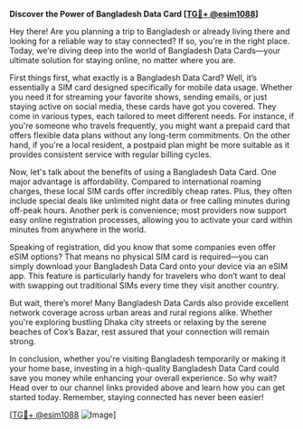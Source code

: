 **Discover the Power of Bangladesh Data Card [[TG💪+ @esim1088](https://t.me/s/esim1088)]**

Hey there! Are you planning a trip to Bangladesh or already living there and looking for a reliable way to stay connected? If so, you're in the right place. Today, we’re diving deep into the world of Bangladesh Data Cards—your ultimate solution for staying online, no matter where you are.

First things first, what exactly is a Bangladesh Data Card? Well, it’s essentially a SIM card designed specifically for mobile data usage. Whether you need it for streaming your favorite shows, sending emails, or just staying active on social media, these cards have got you covered. They come in various types, each tailored to meet different needs. For instance, if you're someone who travels frequently, you might want a prepaid card that offers flexible data plans without any long-term commitments. On the other hand, if you're a local resident, a postpaid plan might be more suitable as it provides consistent service with regular billing cycles.

Now, let's talk about the benefits of using a Bangladesh Data Card. One major advantage is affordability. Compared to international roaming charges, these local SIM cards offer incredibly cheap rates. Plus, they often include special deals like unlimited night data or free calling minutes during off-peak hours. Another perk is convenience; most providers now support easy online registration processes, allowing you to activate your card within minutes from anywhere in the world.

Speaking of registration, did you know that some companies even offer eSIM options? That means no physical SIM card is required—you can simply download your Bangladesh Data Card onto your device via an eSIM app. This feature is particularly handy for travelers who don’t want to deal with swapping out traditional SIMs every time they visit another country.

But wait, there’s more! Many Bangladesh Data Cards also provide excellent network coverage across urban areas and rural regions alike. Whether you're exploring bustling Dhaka city streets or relaxing by the serene beaches of Cox’s Bazar, rest assured that your connection will remain strong.

In conclusion, whether you're visiting Bangladesh temporarily or making it your home base, investing in a high-quality Bangladesh Data Card could save you money while enhancing your overall experience. So why wait? Head over to our channel links provided above and learn how you can get started today. Remember, staying connected has never been easier!

[[TG💪+ @esim1088](https://t.me/s/esim1088) ![Image](https://i.postimg.cc/Y0z9fWf4/image.png)]